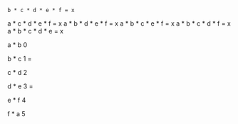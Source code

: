 
    b * c * d * e * f = x
a *     c * d * e * f = x
a * b *     d * e * f = x
a * b * c *     e * f = x
a * b * c * d     * f = x
a * b * c * d * e     = x


a * b 0

b * c 1 =

c * d 2

d * e 3 =

e * f 4

f * a 5